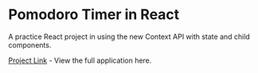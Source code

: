 # Pomodoro Timer in React

A practice React project in using the new Context API with state and child components.

[Project Link](https://pomodorotimer.dmitry-o.co.uk/) - View the full application here.

